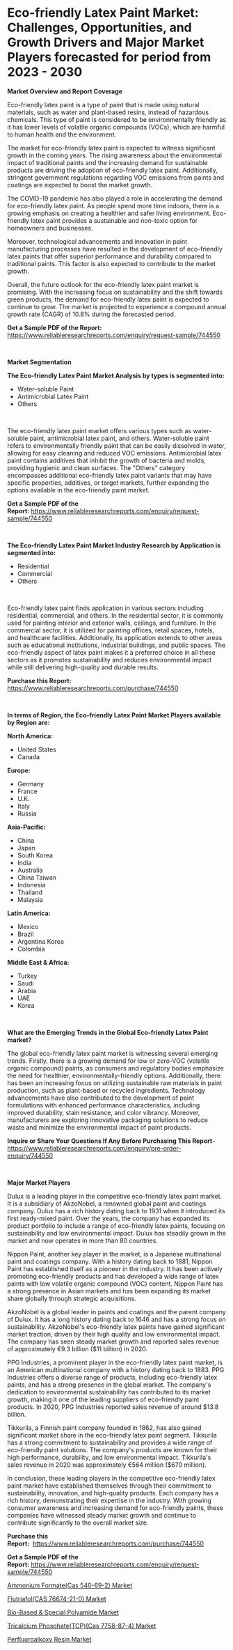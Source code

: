<p><h1>Eco-friendly Latex Paint Market: Challenges, Opportunities, and Growth Drivers and Major Market Players forecasted for period from 2023 - 2030</h1></p><p><strong>Market Overview and Report Coverage</strong></p>
<p><p>Eco-friendly latex paint is a type of paint that is made using natural materials, such as water and plant-based resins, instead of hazardous chemicals. This type of paint is considered to be environmentally friendly as it has lower levels of volatile organic compounds (VOCs), which are harmful to human health and the environment.</p><p>The market for eco-friendly latex paint is expected to witness significant growth in the coming years. The rising awareness about the environmental impact of traditional paints and the increasing demand for sustainable products are driving the adoption of eco-friendly latex paint. Additionally, stringent government regulations regarding VOC emissions from paints and coatings are expected to boost the market growth.</p><p>The COVID-19 pandemic has also played a role in accelerating the demand for eco-friendly latex paint. As people spend more time indoors, there is a growing emphasis on creating a healthier and safer living environment. Eco-friendly latex paint provides a sustainable and non-toxic option for homeowners and businesses.</p><p>Moreover, technological advancements and innovation in paint manufacturing processes have resulted in the development of eco-friendly latex paints that offer superior performance and durability compared to traditional paints. This factor is also expected to contribute to the market growth.</p><p>Overall, the future outlook for the eco-friendly latex paint market is promising. With the increasing focus on sustainability and the shift towards green products, the demand for eco-friendly latex paint is expected to continue to grow. The market is projected to experience a compound annual growth rate (CAGR) of 10.8% during the forecasted period.</p></p>
<p><strong>Get a Sample PDF of the Report:</strong> <a href="https://www.reliableresearchreports.com/enquiry/request-sample/744550">https://www.reliableresearchreports.com/enquiry/request-sample/744550</a></p>
<p>&nbsp;</p>
<p><strong>Market Segmentation</strong></p>
<p><strong>The Eco-friendly Latex Paint Market Analysis by types is segmented into:</strong></p>
<p><ul><li>Water-soluble Paint</li><li>Antimicrobial Latex Paint</li><li>Others</li></ul></p>
<p>&nbsp;</p>
<p><p>The eco-friendly latex paint market offers various types such as water-soluble paint, antimicrobial latex paint, and others. Water-soluble paint refers to environmentally friendly paint that can be easily dissolved in water, allowing for easy cleaning and reduced VOC emissions. Antimicrobial latex paint contains additives that inhibit the growth of bacteria and molds, providing hygienic and clean surfaces. The "Others" category encompasses additional eco-friendly latex paint variants that may have specific properties, additives, or target markets, further expanding the options available in the eco-friendly paint market.</p></p>
<p><strong>Get a Sample PDF of the Report:</strong>&nbsp;<a href="https://www.reliableresearchreports.com/enquiry/request-sample/744550">https://www.reliableresearchreports.com/enquiry/request-sample/744550</a></p>
<p>&nbsp;</p>
<p><strong>The Eco-friendly Latex Paint Market Industry Research by Application is segmented into:</strong></p>
<p><ul><li>Residential</li><li>Commercial</li><li>Others</li></ul></p>
<p>&nbsp;</p>
<p><p>Eco-friendly latex paint finds application in various sectors including residential, commercial, and others. In the residential sector, it is commonly used for painting interior and exterior walls, ceilings, and furniture. In the commercial sector, it is utilized for painting offices, retail spaces, hotels, and healthcare facilities. Additionally, its application extends to other areas such as educational institutions, industrial buildings, and public spaces. The eco-friendly aspect of latex paint makes it a preferred choice in all these sectors as it promotes sustainability and reduces environmental impact while still delivering high-quality and durable results.</p></p>
<p><strong>Purchase this Report:</strong>&nbsp; <a href="https://www.reliableresearchreports.com/purchase/744550">https://www.reliableresearchreports.com/purchase/744550</a></p>
<p>&nbsp;</p>
<p><strong>In terms of Region, the Eco-friendly Latex Paint Market Players available by Region are:</strong></p>
<p>
    <p> <strong> North America: </strong>
        <ul>
            <li>United States</li>
            <li>Canada</li>
        </ul>
        </p> 
    <p> <strong> Europe: </strong>
        <ul>
            <li>Germany</li>
            <li>France</li>
            <li>U.K.</li>
            <li>Italy</li>
            <li>Russia</li>
        </ul>
        </p> 
    <p> <strong> Asia-Pacific: </strong>
        <ul>
            <li>China</li>
            <li>Japan</li>
            <li>South Korea</li>
            <li>India</li>
            <li>Australia</li>
            <li>China Taiwan</li>
            <li>Indonesia</li>
            <li>Thailand</li>
            <li>Malaysia</li>
        </ul>
        </p> 
    <p> <strong> Latin America: </strong>
        <ul>
            <li>Mexico</li>
            <li>Brazil</li>
            <li>Argentina Korea</li>
            <li>Colombia</li>
        </ul>
        </p> 
    <p> <strong> Middle East & Africa: </strong>
        <ul>
            <li>Turkey</li>
            <li>Saudi</li>
            <li>Arabia</li>
            <li>UAE</li>
            <li>Korea</li>
        </ul>
    </p>
    </p>
<p>&nbsp;</p>
<p><strong>What are the Emerging Trends in the Global Eco-friendly Latex Paint market?</strong></p>
<p><p>The global eco-friendly latex paint market is witnessing several emerging trends. Firstly, there is a growing demand for low or zero-VOC (volatile organic compound) paints, as consumers and regulatory bodies emphasize the need for healthier, environmentally-friendly options. Additionally, there has been an increasing focus on utilizing sustainable raw materials in paint production, such as plant-based or recycled ingredients. Technology advancements have also contributed to the development of paint formulations with enhanced performance characteristics, including improved durability, stain resistance, and color vibrancy. Moreover, manufacturers are exploring innovative packaging solutions to reduce waste and minimize the environmental impact of paint products.</p></p>
<p><strong>Inquire or Share Your Questions If Any Before Purchasing This Report</strong>- <a href="https://www.reliableresearchreports.com/enquiry/pre-order-enquiry/744550">https://www.reliableresearchreports.com/enquiry/pre-order-enquiry/744550</a></p>
<p>&nbsp;</p>
<p><strong>Major Market Players</strong></p>
<p><p>Dulux is a leading player in the competitive eco-friendly latex paint market. It is a subsidiary of AkzoNobel, a renowned global paint and coatings company. Dulux has a rich history dating back to 1931 when it introduced its first ready-mixed paint. Over the years, the company has expanded its product portfolio to include a range of eco-friendly latex paints, focusing on sustainability and low environmental impact. Dulux has steadily grown in the market and now operates in more than 80 countries.</p><p>Nippon Paint, another key player in the market, is a Japanese multinational paint and coatings company. With a history dating back to 1881, Nippon Paint has established itself as a pioneer in the industry. It has been actively promoting eco-friendly products and has developed a wide range of latex paints with low volatile organic compound (VOC) content. Nippon Paint has a strong presence in Asian markets and has been expanding its market share globally through strategic acquisitions.</p><p>AkzoNobel is a global leader in paints and coatings and the parent company of Dulux. It has a long history dating back to 1646 and has a strong focus on sustainability. AkzoNobel's eco-friendly latex paints have gained significant market traction, driven by their high quality and low environmental impact. The company has seen steady market growth and reported sales revenue of approximately €9.3 billion ($11 billion) in 2020.</p><p>PPG Industries, a prominent player in the eco-friendly latex paint market, is an American multinational company with a history dating back to 1883. PPG Industries offers a diverse range of products, including eco-friendly latex paints, and has a strong presence in the global market. The company's dedication to environmental sustainability has contributed to its market growth, making it one of the leading suppliers of eco-friendly paint products. In 2020, PPG Industries reported sales revenue of around $13.8 billion.</p><p>Tikkurila, a Finnish paint company founded in 1862, has also gained significant market share in the eco-friendly latex paint segment. Tikkurila has a strong commitment to sustainability and provides a wide range of eco-friendly paint solutions. The company's products are known for their high performance, durability, and low environmental impact. Tikkurila's sales revenue in 2020 was approximately €564 million ($670 million).</p><p>In conclusion, these leading players in the competitive eco-friendly latex paint market have established themselves through their commitment to sustainability, innovation, and high-quality products. Each company has a rich history, demonstrating their expertise in the industry. With growing consumer awareness and increasing demand for eco-friendly paints, these companies have witnessed steady market growth and continue to contribute significantly to the overall market size.</p></p>
<p><strong>Purchase this Report:</strong>&nbsp;&nbsp;<a href="https://www.reliableresearchreports.com/purchase/744550">https://www.reliableresearchreports.com/purchase/744550</a></p>
<p></p>
<p><strong>Get a Sample PDF of the Report:</strong>&nbsp;<a href="https://www.reliableresearchreports.com/enquiry/request-sample/744550">https://www.reliableresearchreports.com/enquiry/request-sample/744550</a></p>
<p><p><a href="https://medium.com/@keenanmarks2023/ammonium-formate-cas-540-69-2-market-share-evolution-and-market-growth-trends-2023-2030-5a68d73b94e8">Ammonium Formate(Cas 540-69-2) Market</a></p><p><a href="https://medium.com/@adellalesch/flutriafol-cas-76674-21-0-market-trends-and-market-analysis-forecasted-for-period-2023-2030-538edd56d782">Flutriafol(CAS 76674-21-0) Market</a></p><p><a href="https://medium.com/@robbleannon/bio-based-special-polyamide-market-insights-into-market-cagr-market-trends-and-growth-d2618293c557">Bio-Based & Special Polyamide Market</a></p><p><a href="https://medium.com/@lilakautzer2023/analyzing-tricalcium-phosphate-tcp-cas-7758-87-4-market-global-industry-perspective-and-forecast-25e9d89deabd">Tricalcium Phosphate(TCP)(Cas 7758-87-4) Market</a></p><p><a href="https://medium.com/@russpollich/perfluoroalkoxy-resin-market-size-reveals-the-best-marketing-channels-in-global-industry-6ee3f05321ef">Perfluoroalkoxy Resin Market</a></p></p>